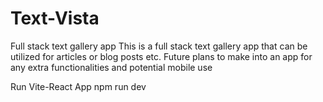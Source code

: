 # Text-Vista

Full stack text gallery app 
This is a full stack text gallery app that can be utilized for articles or blog posts etc. 
Future plans to make into an app for any extra functionalities and potential mobile use

Run Vite-React App
npm run dev
